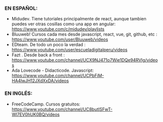 
### EN ESPAÑOL:

* Midudev. Tiene tutoriales principalmente de react, aunque tambien puedes ver otras cosillas como una app en angular: https://www.youtube.com/c/midudev/playlists
* Bluuweb! Cursos cada mes desde javascript, react, vue, git, github, etc : https://www.youtube.com/user/Bluuweb/videos
* EDteam. De todo un poco la verdad : https://www.youtube.com/user/escueladigitalperu/videos
* Fazt . Desde back a front : https://www.youtube.com/channel/UCX9NJ471o7Wie1DQe94RVIg/videos
* Ada Lovecode - Didacticode. Javascript: https://www.youtube.com/channel/UCPbFiM-HA4lwJH12JXdXxDA/videos


### EN INGLÉS:

* FreeCodeCamp. Cursos gratuitos: https://www.youtube.com/channel/UC8butISFwT-Wl7EV0hUK0BQ/videos
